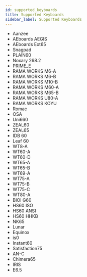 ```yaml
---
id: supported_keyboards
title: Supported Keyboards
sidebar_label: Supported Keyboards
---
```


- Aanzee
- AEboards AEGIS
- AEboards Ext65
- Snagpad
- PLAIN60
- Noxary 268.2
- PRIME_E
- RAMA WORKS M6-A
- RAMA WORKS M6-B
- RAMA WORKS M10-B
- RAMA WORKS M60-A
- RAMA WORKS M65-B
- RAMA WORKS U80-A
- RAMA WORKS KOYU
- Romac
- OSA
- Uni660
- ZEAL60
- ZEAL65
- IDB 60
- Leaf 60
- WT8-A
- WT60-A
- WT60-D
- WT65-A
- WT65-B
- WT69-A
- WT75-A
- WT75-B
- WT75-C
- WT80-A
- BIOI G60
- HS60 ISO
- HS60 ANSI
- HS60 HHKB
- NK65
- Lunar
- Equinox
- is0
- Instant60
- Satisfaction75
- AN-C
- Chimera65
- IRIS
- E6.5
